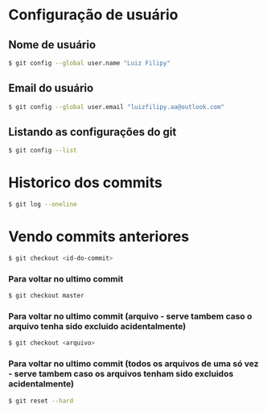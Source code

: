 # Configuração de usuário

## Nome de usuário
```bash
$ git config --global user.name "Luiz Filipy"
```

## Email do usuário
```bash
$ git config --global user.email "luizfilipy.aa@outlook.com"
```

## Listando as configurações do git
```bash
$ git config --list
```

# Historico dos commits

```bash
$ git log --oneline
```

# Vendo commits anteriores

```bash
$ git checkout <id-do-commit>
```

### Para voltar no ultimo commit
```bash
$ git checkout master
```

### Para voltar no ultimo commit (arquivo - serve tambem caso o arquivo tenha sido excluido acidentalmente)
```bash
$ git checkout <arquivo>
```

### Para voltar no ultimo commit (todos os arquivos de uma só vez - serve tambem caso os arquivos tenham sido excluidos acidentalmente)
```bash
$ git reset --hard
```